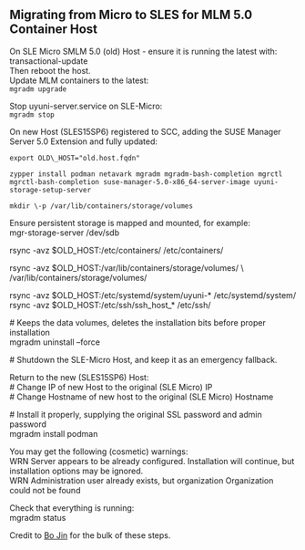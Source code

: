 ## Migrating from Micro to SLES for MLM 5.0 Container Host

On SLE Micro SMLM 5.0 (old) Host \- ensure it is running the latest with:  
transactional-update  
Then reboot the host.    
Update MLM containers to the latest:  
```mgradm upgrade```

Stop uyuni-server.service on SLE-Micro:  
```mgradm stop```

On new Host (SLES15SP6) registered to SCC, adding the SUSE Manager Server 5.0 Extension and fully updated:

```export OLD\_HOST="old.host.fqdn"```

```zypper install podman netavark mgradm mgradm-bash-completion mgrctl mgrctl-bash-completion suse-manager-5.0-x86_64-server-image uyuni-storage-setup-server```

```mkdir \-p /var/lib/containers/storage/volumes```

Ensure persistent storage is mapped and mounted, for example:  
mgr-storage-server /dev/sdb

rsync \-avz $OLD\_HOST:/etc/containers/ /etc/containers/

rsync \-avz $OLD\_HOST:/var/lib/containers/storage/volumes/ \\  
/var/lib/containers/storage/volumes/

rsync \-avz $OLD\_HOST:/etc/systemd/system/uyuni-\* /etc/systemd/system/  
rsync \-avz $OLD\_HOST:/etc/ssh/ssh\_host\_\* /etc/ssh/

\# Keeps the data volumes, deletes the installation bits before proper installation  
mgradm uninstall –force

\# Shutdown the SLE-Micro Host, and keep it as an emergency fallback.

Return to the new (SLES15SP6) Host:  
\# Change IP of new Host to the original (SLE Micro) IP  
\# Change Hostname of new host to the original (SLE Micro) Hostname

\# Install it properly, supplying the original SSL password and admin password  
mgradm install podman 

You may get the following (cosmetic) warnings:  
WRN Server appears to be already configured. Installation will continue, but installation options may be ignored.  
WRN Administration user already exists, but organization Organization could not be found

Check that everything is running:   
mgradm status

Credit to [Bo Jin](mailto:bjin@suse.com) for the bulk of these steps.
